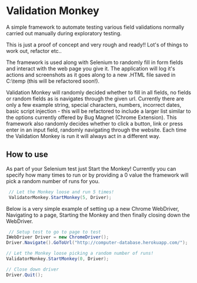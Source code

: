 # Validation Monkey

A simple framework to automate testing various field validations normally carried out manually during exploratory testing.

This is just a proof of concept and very rough and ready!! Lot's of things to work out, refactor etc..

The framework is used along with Selenium to randomly fill in form fields and interact with the web page you give it. The application will log it's actions and screenshots as it goes along to a new .HTML file saved in C:\temp (this will be refactored soon!). 

Validation Monkey will randomly decided whether to fill in all fields, no fields or random fields as is navigates through the given url. Currently there are only a few example string, special characters, numbers, incorrect dates, basic script injection - this will be refactored to include a larger list similar to the options currently offered by Bug Magnet (Chrome Extension). This framework also randomly decides whether to click a button, link or press enter in an input field, randomly navigating through the website. Each time the Validation Monkey is run it will always act in a different way.

## How to use

As part of your Selenium test just Start the Monkey! Currently you can specify how many times to run or by providing a 0 value the framework will pick a random number of runs for you. 

``` c#
 // Let the Monkey loose and run 5 times!
 ValidatorMonkey.StartMonkey(5, Driver);
```

Below is a very simple example of setting up a new Chrome WebDriver, Navigating to a page, Starting the Monkey and then finally closing down the WebDriver.

``` c#
 // Setup test to go to page to test
IWebDriver Driver = new ChromeDriver();
Driver.Navigate().GoToUrl("http://computer-database.herokuapp.com/");

// Let the Monkey loose picking a random number of runs!
ValidatorMonkey.StartMonkey(0, Driver);

// Close down driver
Driver.Quit();

```
